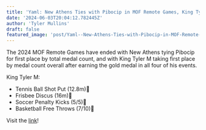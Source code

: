 ```yaml
---
title: 'Yaml: New Athens Ties with Pibocip in MOF Remote Games, King Tyler I Wins Overall'
date: '2024-06-03T20:04:12.782445Z'
author: 'Tyler Mullins'
draft: false
featured_image: 'post/Yaml--New-Athens-Ties-with-Pibocip-in-MOF-Remote-Games--King-Tyler-I-Wins-Overall-2024-06-03-20-04-12.782445/IMG_0773.png'
---
```


The 2024 MOF Remote Games have ended with New Athens tying Pibocip for first place by total medal count, and with King Tyler M taking first place by medal count overall after earning the gold medal in all four of his events. 

King Tyler M:
   - Tennis Ball Shot Put (12.8m)🥇
   - Frisbee Discus (16m)🥇
   - Soccer Penalty Kicks (5/5)🥇
   - Basketball Free Throws (7/10)🥇

Visit the [link](https://twitter.com/NewAthensGov/status/1796943025576325538)!
